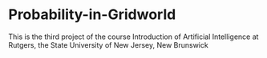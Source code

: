 # Probability-in-Gridworld
This is the third project of the course Introduction of Artificial Intelligence at Rutgers, the State University of New Jersey, New Brunswick
